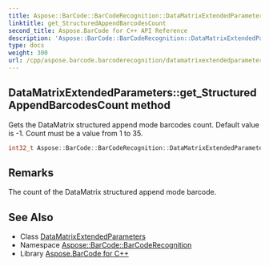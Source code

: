 ```yaml
---
title: Aspose::BarCode::BarCodeRecognition::DataMatrixExtendedParameters::get_StructuredAppendBarcodesCount method
linktitle: get_StructuredAppendBarcodesCount
second_title: Aspose.BarCode for C++ API Reference
description: 'Aspose::BarCode::BarCodeRecognition::DataMatrixExtendedParameters::get_StructuredAppendBarcodesCount method. Gets the DataMatrix structured append mode barcodes count. Default value is -1. Count must be a value from 1 to 35 in C++.'
type: docs
weight: 300
url: /cpp/aspose.barcode.barcoderecognition/datamatrixextendedparameters/get_structuredappendbarcodescount/
---
```

## DataMatrixExtendedParameters::get_StructuredAppendBarcodesCount method


Gets the DataMatrix structured append mode barcodes count. Default value is -1. Count must be a value from 1 to 35.

```cpp
int32_t Aspose::BarCode::BarCodeRecognition::DataMatrixExtendedParameters::get_StructuredAppendBarcodesCount()
```

## Remarks


The count of the DataMatrix structured append mode barcode.



## See Also

* Class [DataMatrixExtendedParameters](../)
* Namespace [Aspose::BarCode::BarCodeRecognition](../../)
* Library [Aspose.BarCode for C++](../../../)
